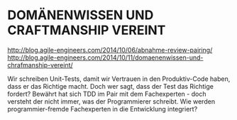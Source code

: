 DOMÄNENWISSEN UND CRAFTMANSHIP VEREINT
======================================

http://blog.agile-engineers.com/2014/10/06/abnahme-review-pairing/
http://blog.agile-engineers.com/2014/10/11/domaenenwissen-und-chrafmanship-vereint/

Wir schreiben Unit-Tests, damit wir Vertrauen in den Produktiv-Code haben, dass er das Richtige macht. Doch wer sagt, dass der Test das Richtige fordert? Bewährt hat sich TDD im Pair mit dem Fachexperten - doch versteht der nicht immer, was der Programmierer schreibt. Wie werden programmier-fremde Fachexperten in die Entwicklung integriert?
